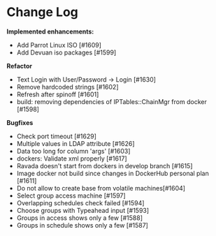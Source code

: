 # Change Log

**Implemented enhancements:**

- Add Parrot Linux ISO [\#1609]
- Add Devuan iso packages [\#1599]

**Refactor**

- Text Login with User/Password -> Login [\#1630]
- Remove hardcoded strings [\#1602]
- Refresh after spinoff [\#1601]
- build: removing dependencies of IPTables::ChainMgr from docker [\#1598]

**Bugfixes**

- Check port timeout [\#1629]
- Multiple values in LDAP attribute [\#1626]
- Data too long for column 'args' [\#1603]
- dockers: Validate xml properly [\#1617]
- Ravada doesn't start from dockers in develop branch [\#1615]
- Image docker not build since changes in DockerHub personal plan [\#1611]
- Do not allow to create base from volatile machines[\#1604]
- Select group access machine [\#1597]
- Overlapping schedules check failed [\#1594]
- Choose groups with Typeahead input [\#1593]
- Groups in access shows only a few [\#1588]
- Groups in schedule shows only a few [\#1587]
